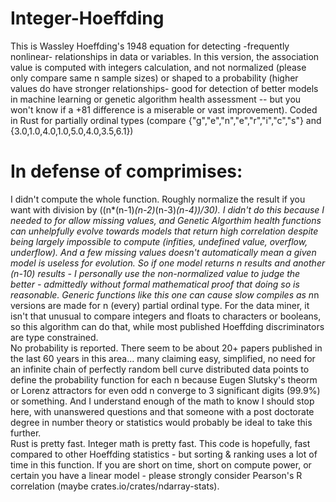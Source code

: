 # Integer-Hoeffding
This is Wassley Hoeffding's 1948 equation for detecting -frequently nonlinear- relationships in data or variables.  In this version, the association value is computed with integers calculation, and not normalized (please only compare same n sample sizes) or shaped to a probability (higher values do have stronger relationships- good for detection of better models in machine learning or genetic algorithm health assessment -- but you won't know if a +81 difference is a miserable or vast improvement). Coded in Rust for partially ordinal types (compare {"g","e","n","e","r","i","c","s"} and {3.0,1.0,4.0,1.0,5.0,4.0,3.5,6.1})
# In defense of comprimises:
I didn't compute the whole function.  Roughly normalize the result if you want with division by ((n*(n-1)*(n-2)*(n-3)*(n-4))/30).  I didn't do this because I needed to for allow missing values, and Genetic Algorthim health functions can unhelpfully evolve towards models that return high correlation despite being largely impossible to compute (infities, undefined value, overflow, underflow).  And a few missing values doesn't automatically mean a given model is useless for evolution.  So if one model returns n results and another (n-10) results - I personally use the non-normalized value to judge the better - admittedly without formal mathematical proof that doing so is reasonable.
Generic functions like this one can cause slow compiles as n*n versions are made for n (every) partial ordinal type.  For the data miner, it isn't that unusual to compare integers and floats to characters or booleans, so this algorithm can do that, while most published Hoeffding discriminators are type constrained.    
No probability is reported.  There seem to be about 20+ papers published in the last 60 years in this area... many claiming easy, simplified, no need for an infinite chain of perfectly random bell curve distributed data points to define the probability function for each n because Eugen Slutsky's theorm or Lorenz attractors for even odd n converge to 3 significant digits (99.9%) or something.  And I understand enough of the math to know I should stop here, with unanswered questions and that someone with a post doctorate degree in number theory or statistics would probably be ideal to take this further.   
Rust is pretty fast.  Integer math is pretty fast.  This code is hopefully, fast compared to other Hoeffding statistics - but sorting & ranking uses a lot of time in this function.  If you are short on time, short on compute power, or certain you have a linear model - please strongly consider Pearson's R correlation (maybe crates.io/crates/ndarray-stats). 
